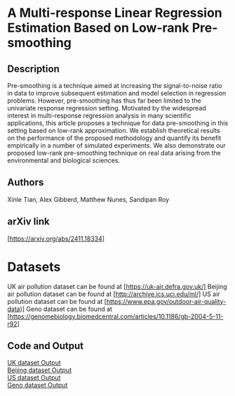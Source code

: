 # A Multi-response Linear Regression Estimation Based on Low-rank Pre-smoothing

## Description

Pre-smoothing is a technique aimed at increasing the signal-to-noise ratio in data to improve subsequent estimation and model selection in regression problems. However, pre-smoothing has thus far been limited to the univariate response regression setting. Motivated by the widespread interest in multi-response regression analysis in many scientific applications, this article proposes a technique for data pre-smoothing in this setting based on low-rank approximation. We establish theoretical results on the performance of the proposed methodology and quantify its benefit empirically in a number of simulated experiments. We also demonstrate our proposed low-rank pre-smoothing technique on real data arising from the environmental and biological sciences. 

## Authors

Xinle Tian, Alex Gibberd, Matthew Nunes, Sandipan Roy

## arXiv link
[https://arxiv.org/abs/2411.18334]

# Datasets
UK air pollution dataset can be found at [https://uk-air.defra.gov.uk/]
Beijing air pollution dataset can be found at [http://archive.ics.uci.edu/ml/]
US air pollution dataset can be found at [https://www.epa.gov/outdoor-air-quality-data)]
Geno dataset can be found at [https://genomebiology.biomedcentral.com/articles/10.1186/gb-2004-5-11-r92]

## Code and Output
[UK dataset Output](R/US-output.md)<br />
[Beijing dataset Output](R/Beijing-output.md)<br />
[US dataset Output](R/US-output.md)<br />
[Geno dataset Output](R/Geno-output.md)<br />

